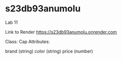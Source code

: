 # s23db93anumolu

Lab 11

Link to Render https://s23db93anumolu.onrender.com


Class: Cap
Attributes:

brand (string)
color (string)
price (number)
